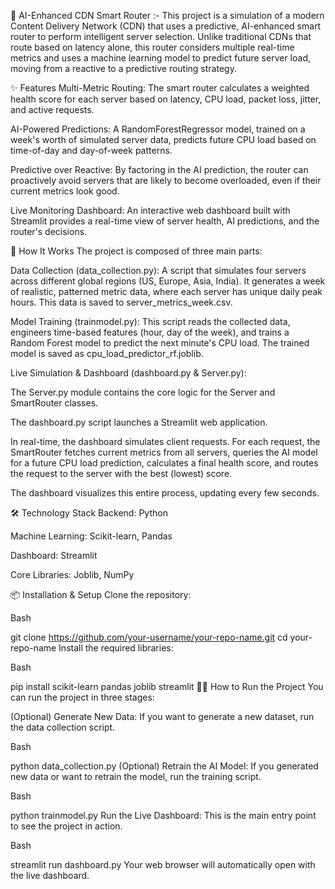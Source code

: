 🧠 AI-Enhanced CDN Smart Router :- 
This project is a simulation of a modern Content Delivery Network (CDN) that uses a predictive, AI-enhanced smart router to perform intelligent server selection. Unlike traditional CDNs that route based on latency alone, this router considers multiple real-time metrics and uses a machine learning model to predict future server load, moving from a reactive to a predictive routing strategy.

✨ Features
Multi-Metric Routing: The smart router calculates a weighted health score for each server based on latency, CPU load, packet loss, jitter, and active requests.

AI-Powered Predictions: A RandomForestRegressor model, trained on a week's worth of simulated server data, predicts future CPU load based on time-of-day and day-of-week patterns.

Predictive over Reactive: By factoring in the AI prediction, the router can proactively avoid servers that are likely to become overloaded, even if their current metrics look good.

Live Monitoring Dashboard: An interactive web dashboard built with Streamlit provides a real-time view of server health, AI predictions, and the router's decisions.

🚀 How It Works
The project is composed of three main parts:

Data Collection (data_collection.py): A script that simulates four servers across different global regions (US, Europe, Asia, India). It generates a week of realistic, patterned metric data, where each server has unique daily peak hours. This data is saved to server_metrics_week.csv.

Model Training (trainmodel.py): This script reads the collected data, engineers time-based features (hour, day of the week), and trains a Random Forest model to predict the next minute's CPU load. The trained model is saved as cpu_load_predictor_rf.joblib.

Live Simulation & Dashboard (dashboard.py & Server.py):

The Server.py module contains the core logic for the Server and SmartRouter classes.

The dashboard.py script launches a Streamlit web application.

In real-time, the dashboard simulates client requests. For each request, the SmartRouter fetches current metrics from all servers, queries the AI model for a future CPU load prediction, calculates a final health score, and routes the request to the server with the best (lowest) score.

The dashboard visualizes this entire process, updating every few seconds.

🛠️ Technology Stack
Backend: Python

Machine Learning: Scikit-learn, Pandas

Dashboard: Streamlit

Core Libraries: Joblib, NumPy

📦 Installation & Setup
Clone the repository:

Bash

git clone https://github.com/your-username/your-repo-name.git
cd your-repo-name
Install the required libraries:

Bash

pip install scikit-learn pandas joblib streamlit
🏃‍♂️ How to Run the Project
You can run the project in three stages:

(Optional) Generate New Data: If you want to generate a new dataset, run the data collection script.

Bash

python data_collection.py
(Optional) Retrain the AI Model: If you generated new data or want to retrain the model, run the training script.

Bash

python trainmodel.py
Run the Live Dashboard: This is the main entry point to see the project in action.

Bash

streamlit run dashboard.py
Your web browser will automatically open with the live dashboard.
